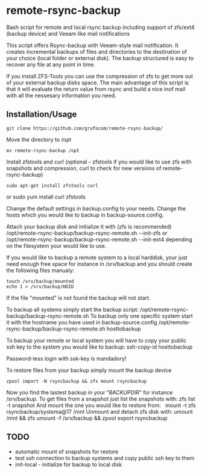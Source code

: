 # remote-rsync-backup
Bash script for remote and local rsync backup including support of zfs/ext4 (backup device) and Veeam like mail notifications

This script offers Rsync-backup with Veeam-style mail notification. It creates incremental backups of files and directories to the destination of your choice (local folder or external disk). The backup structured is easy to recover any file at any point in time.

If you install ZFS-Tools you can use the compression of zfs to get more out of your external backup disks space. The main advantage of this script is that it will evaluate the return value from rsync and build a nice inof mail with all the nessesary information you need.

## Installation/Usage

    git clone https://github.com/grufocom/remote-rsync-backup/

Move the directory to /opt

    mv remote-rsync-backup /opt

Install zfstools and curl (optional - zfstools if you would like to use zfs with snapshots and compression, curl to check for new versions of remote-rsync-backup)

    sudo apt-get install zfstools curl
or
    sudo yum install curl zfstools
    
Change the default settings in backup.config to your needs.
Change the hosts which you would like to backup in backup-source.config.

Attach your backup disk and initialize it with (zfs is recommended)
    /opt/remote-rsync-backup/backup-rsync-remote.sh --init-zfs
or 
    /opt/remote-rsync-backup/backup-rsync-remote.sh --init-ext4
depending on the filesystem your would like to use.

If you would like to backup a remote system to a local harddisk, your just need enough free space for instance in /srv/backup and you should create the following files manualy:

    touch /srv/backup/mounted
    echo 1 > /srv/backup/HDID
    
If the file "mounted" is not found the backup will not start.

To backup all systems simply start the backup script:
    /opt/remote-rsync-backup/backup-rsync-remote.sh
To backup only one specific system start it with the hostname you have used in backup-source.config
    /opt/remote-rsync-backup/backup-rsync-remote.sh hosttobackup
    
To backup your remote or local system you will have to copy your public ssh key to the system you would like to backup:
    ssh-copy-id hosttobackup
    
Password-less login with ssk-key is mandadory!

To restore files from your backup simply mount the backup device 

    zpool import -N rsyncbackup && zfs mount rsyncbackup

Now you find the lastest backup in your "BACKUPDIR" for instance /srv/backup.
To get files from a snapshot just list the snapshots with:
    zfs list -t snapshot
And mount the one you would like to restore from:
    mount -t zfs rsyncbackup/systema@17 /mnt
Unmount and detach zfs disk with:
    umount /mnt && zfs umount -f /srv/backup && zpool export rsyncbackup

## TODO

* automatic mount of snapshots for restore
* test ssh connection to backup systems and copy public ssh key to them
* init-local - initialize for backup to local disk
